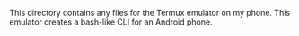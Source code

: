 This directory contains any files for the Termux emulator on my phone.
This emulator creates a bash-like CLI for an Android phone. 
